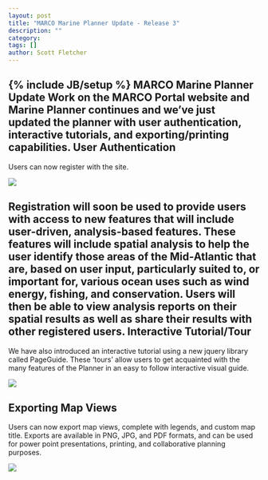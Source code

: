 ```yaml
---
layout: post
title: "MARCO Marine Planner Update - Release 3"
description: ""
category: 
tags: []
author: Scott Fletcher
---
```

{% include JB/setup %}
MARCO Marine Planner Update
Work on the MARCO Portal website and Marine Planner continues and we’ve just updated the planner with user authentication, interactive tutorials, and exporting/printing capabilities.
User Authentication
-------------------
Users can now register with the site.  
 
<img src="{{ BASE_PATH }}/assets/img/screenshots/auth.png"/>

Registration will soon be used to provide users with access to new features that will include user-driven, analysis-based features.  These features will include spatial analysis to help the user identify those areas of the Mid-Atlantic that are, based on user input, particularly suited to, or important for, various ocean uses such as wind energy, fishing, and conservation.  Users will then be able to view analysis reports on their spatial results as well as share their results with other registered users.
Interactive Tutorial/Tour
-------------------------
We have also introduced an interactive tutorial using a new jquery library called PageGuide.  These ‘tours’ allow users to get acquainted with the many features of the Planner in an easy to follow interactive visual guide.  

<img src="{{ BASE_PATH }}/assets/img/screenshots/guide.png"/>
 
Exporting Map Views
-------------------
Users can now export map views, complete with legends, and custom map title.  Exports are available in PNG, JPG, and PDF formats, and can be used for power point presentations, printing, and collaborative planning purposes. 
 
<img src="{{ BASE_PATH }}/assets/img/screenshots/print.png"/>